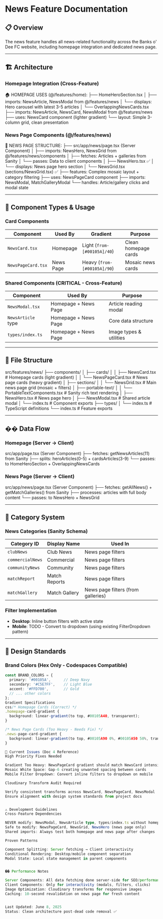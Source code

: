 # News Feature Documentation

## 📋 Overview
The news feature handles all news-related functionality across the Banks o' Dee FC website, including homepage integration and dedicated news page.

---

## 🏗️ Architecture

### **Homepage Integration** (Cross-Feature)
🏠 HOMEPAGE USES (@/features/home):
├── HomeHeroSection.tsx
│   ├── imports: NewsArticle, NewsModal from @/features/news
│   └── displays: Hero carousel with latest 3-5 articles
│
└── OverlappingNewsCards.tsx
├── imports: NewsArticle, NewsCard, NewsModal from @/features/news
├── uses: NewsCard component (lighter gradient)
└── layout: Simple 3-column grid, clean presentation

### **News Page Components** (@/features/news)
📰 NEWS PAGE STRUCTURE:
├── src/app/news/page.tsx (Server Component)
│   ├── imports: NewsHero, NewsGrid from @/features/news/components
│   ├── fetches: Articles + galleries from Sanity
│   └── passes: Data to client components
│
├── NewsHero.tsx ✅
│   └── displays: News page hero section
│
└── NewsGrid.tsx (sections/NewsGrid.tsx) ✅
├── features: Complex mosaic layout + category filtering
├── uses: NewsPageCard component
├── imports: NewsModal, MatchGalleryModal
└── handles: Article/gallery clicks and modal state

---

## 🎨 Component Types & Usage

### **Card Components**
| Component | Used By | Gradient | Purpose |
|-----------|---------|----------|---------|
| `NewsCard.tsx` | Homepage | Light (`from-[#00105A]/40`) | Clean homepage cards |
| `NewsPageCard.tsx` | News Page | Heavy (`from-[#00105A]/90`) | Mosaic news cards |

### **Shared Components** (CRITICAL - Cross-Feature)
| Component | Used By | Purpose |
|-----------|---------|---------|
| `NewsModal.tsx` | Homepage + News Page | Article reading modal |
| `NewsArticle` type | Homepage + News Page | Core data structure |
| `types/index.ts` | Homepage + News Page | Image types & utilities |

---

## 📁 File Structure
src/features/news/
├── components/
│   ├── cards/
│   │   ├── NewsCard.tsx           # Homepage cards (light gradient)
│   │   └── NewsPageCard.tsx       # News page cards (heavy gradient)
│   ├── sections/
│   │   └── NewsGrid.tsx           # Main news page grid (mosaic + filters)
│   ├── portable-text/
│   │   └── PortableTextComponents.tsx  # Sanity rich text rendering
│   ├── NewsHero.tsx               # News page hero
│   ├── NewsModal.tsx              # Shared article modal
│   └── index.ts                   # Component exports
├── types/
│   └── index.ts                   # TypeScript definitions
└── index.ts                       # Feature exports

---

## �� Data Flow

### **Homepage** (Server → Client)

src/app/page.tsx (Server Component)
├── fetches: getNewsArticles(11) from Sanity
├── splits: heroArticles(0-5) + cardsArticles(3-9)
└── passes: to HomeHeroSection + OverlappingNewsCards


### **News Page** (Server → Client)

src/app/news/page.tsx (Server Component)
├── fetches: getAllNews() + getMatchGalleries() from Sanity
├── processes: articles with full body content
└── passes: to NewsHero + NewsGrid


---

## 🎯 Category System

### **News Categories** (Sanity Schema)
| Category ID | Display Name | Used In |
|-------------|--------------|---------|
| `clubNews` | Club News | News page filters |
| `commercialNews` | Commercial | News page filters |
| `communityNews` | Community | News page filters |
| `matchReport` | Match Reports | News page filters |
| `matchGallery` | Match Gallery | News page filters (from galleries) |

### **Filter Implementation**
- **Desktop**: Inline button filters with active state
- **Mobile**: TODO - Convert to dropdown (using existing FilterDropdown pattern)

---

## 🎨 Design Standards

### **Brand Colors** (Hex Only - Codespaces Compatible)
```typescript
const BRAND_COLORS = {
  primary: '#00105A',      // Deep Navy
  secondary: '#C5E7FF',    // Light Blue  
  accent: '#FFD700',       // Gold
  // ... other colors
};
Gradient Specifications
css/* Homepage Cards (Correct) */
.homepage-card-gradient {
  background: linear-gradient(to top, #00105A40, transparent);
}

/* News Page Cards (Too Heavy - Needs Fix) */
.news-page-card-gradient {
  background: linear-gradient(to top, #00105A90 0%, #00105A50 50%, transparent 100%);
}

🚨 Current Issues (Doc 4 Reference)
High Priority Fixes Needed

Gradient Too Heavy: NewsPageCard gradient should match NewsCard intensity
Mosaic White Space: Gap-6 creating unwanted spacing between cards
Mobile Filter Dropdown: Convert inline filters to dropdown on mobile

Cloudinary Transform Audit Required

Verify consistent transforms across NewsCard, NewsPageCard, NewsModal
Ensure alignment with design system standards from project docs


⚠️ Development Guidelines
Cross-Feature Dependencies

NEVER modify: NewsModal, NewsArticle type, types/index.ts without homepage testing
Safe to modify: NewsPageCard, NewsGrid, NewsHero (news page only)
Shared imports: Always test both homepage and news page after changes

Proven Patterns

Component Splitting: Server fetching → Client interactivity
Conditional Rendering: Desktop/mobile component separation
Modal State: Local state management in parent components


�� Performance Notes

Server Components: All data fetching done server-side for SEO/performance
Client Components: Only for interactivity (modals, filters, clicks)
Image Optimization: Cloudinary transforms for responsive images
Caching: 10-second revalidation on news page for fresh content


Last Updated: June 8, 2025
Status: Clean architecture post-dead code removal ✅
